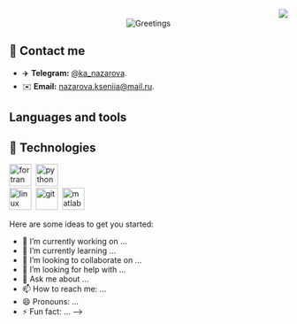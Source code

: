 <img align="right" src="https://visitor-badge.laobi.icu/badge?page_id=ksuhangit">
<br />
<div align="center">
  <img src="https://readme-typing-svg.herokuapp.com?font=Fira+Code&duration=1000&pause=1000&center=true&vCenter=true&multiline=true&repeat=false&random=false&width=420&height=100&lines=Hello%2C+I'm+Ksusha+Nazarova!+%F0%9F%91%8B;A+software+engineer+student.;Welcome+to+my+%E2%9C%A8GitHub+profile%E2%9C%A8!" alt="Greetings">
</div>

## 👥 Contact me
- ✈️ **Telegram:** [@ka_nazarova](https://t.me/ka_nazarova).
- ✉️ **Email:** [nazarova.kseniia@mail.ru](mailto:nazarova.kseniia@mail.ru).


## Languages and tools


          
## 🔧 Technologies

     
<img src="https://cdn.jsdelivr.net/gh/devicons/devicon@latest/icons/fortran/fortran-original.svg" title="fortran" width="40" height="40" />&nbsp;
<img src="https://cdn.jsdelivr.net/gh/devicons/devicon@latest/icons/python/python-original.svg" title="python" width="40" height="40" />&nbsp;  
<img src="https://cdn.jsdelivr.net/gh/devicons/devicon@latest/icons/linux/linux-original.svg" title="linux" width="40" height="40" />&nbsp;
<img src="https://cdn.jsdelivr.net/gh/devicons/devicon@latest/icons/git/git-plain.svg" title="git" width="40" height="40" />&nbsp;
<img src="https://cdn.jsdelivr.net/gh/devicons/devicon@latest/icons/matlab/matlab-original.svg" title="matlab" width="40" height="40" />&nbsp;
          
          

Here are some ideas to get you started:

- 🔭 I’m currently working on ...
- 🌱 I’m currently learning ...
- 👯 I’m looking to collaborate on ...
- 🤔 I’m looking for help with ...
- 💬 Ask me about ...
- 📫 How to reach me: ...
- 😄 Pronouns: ...
- ⚡ Fun fact: ...
-->
